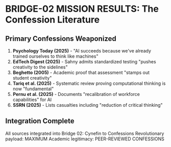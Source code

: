 # BRIDGE-02 MISSION RESULTS: The Confession Literature

## Primary Confessions Weaponized

1. **Psychology Today (2025)** - "AI succeeds because we've already trained ourselves to think like machines"
2. **EdTech Digest (2025)** - Sahny admits standardized testing "pushes creativity to the sidelines"
3. **Beghetto (2005)** - Academic proof that assessment "stamps out student creativity"
4. **Tariq et al. (2025)** - Systematic review proving computational thinking is now "fundamental"
5. **Pernu et al. (2025)** - Documents "recalibration of workforce capabilities" for AI
6. **SSRN (2025)** - Lists casualties including "reduction of critical thinking"

## Integration Complete
All sources integrated into Bridge 02: Cynefin to Confessions
Revolutionary payload: MAXIMUM
Academic legitimacy: PEER-REVIEWED CONFESSIONS